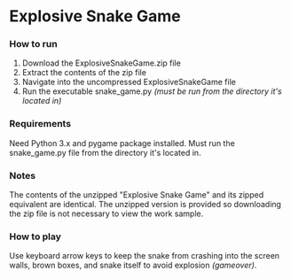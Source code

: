 # Explosive Snake Game

### How to run
1. Download the ExplosiveSnakeGame.zip file
2. Extract the contents of the zip file
3. Navigate into the uncompressed ExplosiveSnakeGame file
4. Run the executable snake_game.py _(must be run from the directory it's located in)_

### Requirements
Need Python 3.x and pygame package installed. Must run the snake_game.py file from the directory it's located in.

### Notes
The contents of the unzipped "Explosive Snake Game" and its zipped equivalent are identical. The unzipped version is 
provided so downloading the zip file is not necessary to view the work sample.

### How to play
Use keyboard arrow keys to keep the snake from crashing into the screen walls, brown boxes, and snake itself to avoid explosion _(gameover)_.
